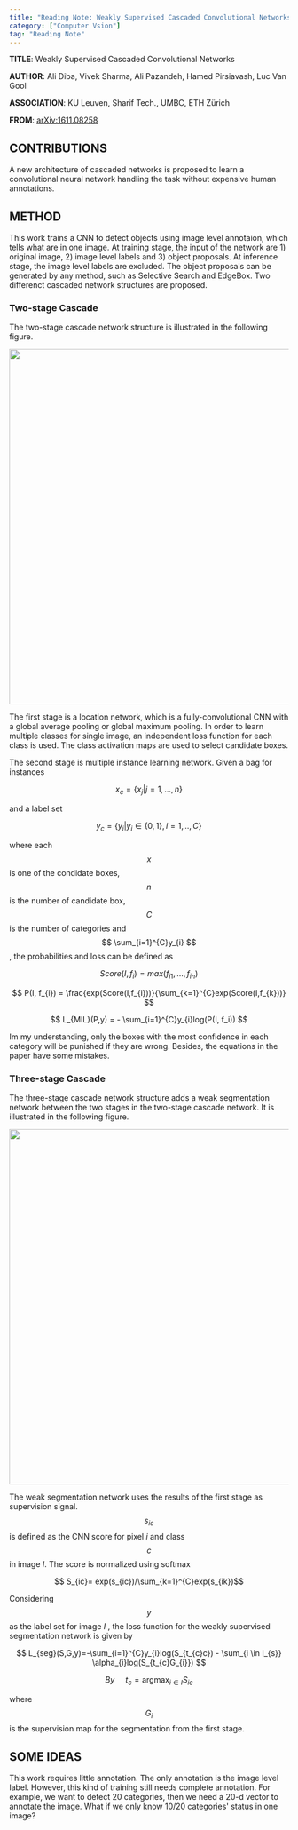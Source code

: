 ```yaml
---
title: "Reading Note: Weakly Supervised Cascaded Convolutional Networks"
category: ["Computer Vsion"]
tag: "Reading Note"
---
```


**TITLE**: Weakly Supervised Cascaded Convolutional Networks

**AUTHOR**: Ali Diba, Vivek Sharma, Ali Pazandeh, Hamed Pirsiavash, Luc Van Gool

**ASSOCIATION**: KU Leuven, Sharif Tech., UMBC, ETH Zürich

**FROM**: [arXiv:1611.08258](https://arxiv.org/abs/1611.08258)

## CONTRIBUTIONS ##

A new architecture of cascaded networks is proposed to learn a convolutional neural network handling the task without
expensive human annotations.

## METHOD ##

This work trains a CNN to detect objects using image level annotaion, which tells what are in one image. At training stage, the input of the network are 1) original image, 2) image level labels and 3) object proposals. At inference stage, the image level labels are excluded. The object proposals can be generated by any method, such as Selective Search and EdgeBox. Two differenct cascaded network structures are proposed. 

### Two-stage Cascade ###

The two-stage cascade network structure is illustrated in the following figure.

<img class="img-responsive center-block" src="https://raw.githubusercontent.com/joshua19881228/my_blogs/master/Computer_Vision/Reading_Note/figures/WCCN_1.jpeg" alt="" width="640"/>

The first stage is a location network, which is a fully-convolutional CNN with a global average pooling or global maximum pooling. In order to learn multiple classes for single image, an independent loss function for each class is used. The class activation maps are used to select candidate boxes.

The second stage is multiple instance learning network. Given a bag for instances 

$$ x_{c}=\{x_{j}|j=1,...,n\} $$ 

and a label set 

$$ y_{c}=\{y_{i}|y_{i} \in \{0,1\}, i=1,..,C \} $$ 

where each $$ x $$ is one of the condidate boxes, $$ n $$ is the number of candidate box, $$C$$ is the number of categories and $$ \sum_{i=1}^{C}y_{i} $$, the probabilities and loss can be defined as 

$$ Score(I,f_{i})=max(f_{i1},...,f_{in}) $$

$$ P(I, f_{i}) = \frac{exp(Score(I,f_{i}))}{\sum_{k=1}^{C}exp(Score(I,f_{k}))} $$

$$ L_{MIL}(P,y) = - \sum_{i=1}^{C}y_{i}log(P(I, f_i)) $$

Im my understanding, only the boxes with the most confidence in each category will be punished if they are wrong. Besides, the equations in the paper have some mistakes.

### Three-stage Cascade ###

The three-stage cascade network structure adds a weak segmentation network between the two stages in the two-stage cascade network. It is illustrated in the following figure.

<img class="img-responsive center-block" src="https://raw.githubusercontent.com/joshua19881228/my_blogs/master/Computer_Vision/Reading_Note/figures/WCCN_2.jpeg" alt="" width="640"/>

The weak segmentation network uses the results of the first stage as supervision signal. $$s_{ic}$$ is defined as the CNN score for pixel $i$ and class $$c$$ in image $I$. The score is normalized using softmax

$$ S_{ic}= exp(s_{ic})/\sum_{k=1}^{C}exp(s_{ik})$$

Considering $$y$$ as the label set for image $I$ , the loss function for the weakly supervised segmentation network is given by 

$$ L_{seg}(S,G,y)=-\sum_{i=1}^{C}y_{i}log(S_{t_{c}c}) - \sum_{i \in I_{s}} \alpha_{i}log(S_{t_{c}G_{i}}) $$

$$ By \ \ \ \ \  t_{c} = \mathop{argmax}_{i \in I} S_{ic} $$

where $$G_{i}$$ is the supervision map for the segmentation from the first stage.

## SOME IDEAS ##

This work requires little annotation. The only annotation is the image level label. However, this kind of training still needs complete annotation. For example, we want to detect 20 categories, then we need a 20-d vector to annotate the image. What if we only know 10/20 categories' status in one image? 
